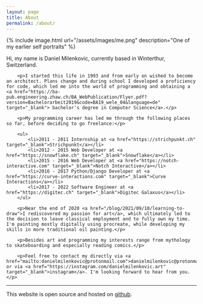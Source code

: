 ```yaml
---
layout: page
title: About
permalink: /about/
---
```



<div class='row two-images'>
    <div class='column'>
{% include image.html url="/assets/images/me.png" description="One of my earlier self portraits" %}
    </div>
    <div class='column'>
        <p>Hi, my name is Daniel Milenkovic, currently based in Winterthur, Switzerland.</p>

        <p>I started this life in 1993 and from early on wished to become an architect. Plans change and during school I developed a proficiency for code, which led me into the world of programming and obtaining a <a href="https://ba-pub.engineering.zhaw.ch/BA_WebPublication/Flyer.pdf?version=Bachelorarbeit2019&code=BA19_wele_04&language=de" target="_blank"> bachelor's degree in Computer Science</a>.</p>

        <p>My programming career has led me through the following places so far, before deciding to go freelance:</p>

        <ul>
            <li>2011 - 2011 Internship at <a href="https://strichpunkt.ch" target="_blank">Strichpunkt</a></li>
            <li>2012 - 2015 Web Developer at <a href="https://snowflake.ch" target="_blank">Snowflake</a></li>
            <li>2015 - 2016 Web Developer at <a href="https://notch-interactive.com" target="_blank">Notch Interactive</a></li>
            <li>2016 - 2017 Python/Django Developer at <a href="https://curve-interactions.com" target="_blank">Curve Interactions</a></li>
            <li>2017 - 2022 Software Engineer at <a href="https://digitec.ch" target="_blank">Digitec Galaxus</a></li>
        </ul>

        <p>Near the end of 2020 <a href="/blog/2021/09/10/learning-to-draw">I rediscovered my passion for art</a>, which ultimately led to the decision to leave classical employment and to fully own my time. I'm painting mostly digitally using procreate, while developing my skills in more traditional oil painting.</p>

        <p>Besides art and programming my interests range from mythology to skateboarding and especially reading comics.</p>

        <p>Feel free to contact my directly via <a href="mailto:danielmilenkovic@protonmail.com">danielmilenkovic@protonmail.com</a> or via <a href="https://instagram.com/danielmilenkovic.art" target="_blank">instagram</a>. I'm looking forward to hear from you.</p>
<hr>
        <p>This website is open source and hosted on <a href="https://github.com/flipbug/danielmilenkovic.ch" target="_blank">github</a>.</p>
    </div>
</div>



